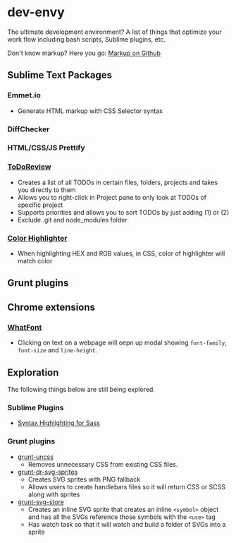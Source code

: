 dev-envy
========

The ultimate development environment? A list of things that optimize your work flow including bash scripts, Sublime plugins, etc. 

Don't know markup? Here you go: <a href="https://help.github.com/articles/writing-on-github/" target="_blank">Markup on Github</a>

## Sublime Text Packages

### Emmet.io
* Generate HTML markup with CSS Selector syntax

### DiffChecker

### HTML/CSS/JS Prettify

### <a href="https://sublime.wbond.net/packages/TodoReview" target="_blank">ToDoReview</a>
* Creates a list of all TODOs in certain files, folders, projects and takes you directly to them
* Allows you to right-click in Project pane to only look at TODOs of specific project
* Supports priorities and allows you to sort TODOs by just adding (1) or (2)
* Exclude .git and node_modules folder

### <a href="https://github.com/Monnoroch/ColorHighlighter" target="_blank">Color Highlighter</a>
* When highlighting HEX and RGB values, in CSS, color of highlighter will match color


## Grunt plugins


## Chrome extensions

### <a href="https://chrome.google.com/webstore/detail/whatfont/jabopobgcpjmedljpbcaablpmlmfcogm/related?hl=en" target="_blank">WhatFont</a></li>
* Clicking on text on a webpage will oepn up modal showing `font-family`, `font-size` and `line-height`.


## Exploration
The following things below are still being explored.

### Sublime Plugins
* <a href="https://sublime.wbond.net/packages/Syntax%20Highlighting%20for%20Sass" target="_blank">Syntax Highlighting for Sass</a>


### Grunt plugins
* <a href="https://github.com/addyosmani/grunt-uncss" target="_blank">grunt-uncss</a>
  * Removes unnecessary CSS from existing CSS files.
* <a href="https://github.com/drdk/grunt-dr-svg-sprites" target="_blank">grunt-dr-svg-sprites</a>
  * Creates SVG sprites with PNG fallback
  * Allows users to create handlebars files so it will return CSS or SCSS along with sprites
* <a href="https://github.com/FWeinb/grunt-svgstore" target="_blank">grunt-svg-store</a>
  * Creates an inline SVG sprite that creates an inline `<symbol>` object and has all the SVGs reference those symbols with the `<use>` tag
  * Has watch task so that it will watch and build a folder of SVGs into a sprite
